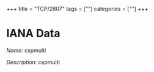 +++
title = "TCP/2807"
tags = [""]
categories = [""]
+++

# IANA Data

_Name:_ cspmulti

_Description:_ cspmulti

